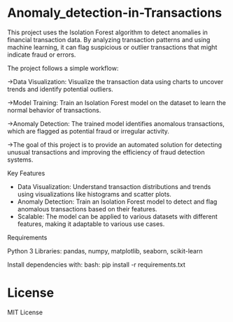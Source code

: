 # Anomaly_detection-in-Transactions

This project uses the Isolation Forest algorithm to detect anomalies in financial transaction data. By analyzing transaction patterns and using machine learning, it can flag suspicious or outlier transactions that might indicate fraud or errors.

The project follows a simple workflow:

->Data Visualization: Visualize the transaction data using charts to uncover trends and identify potential outliers.

->Model Training: Train an Isolation Forest model on the dataset to learn the normal behavior of transactions.

->Anomaly Detection: The trained model identifies anomalous transactions, which are flagged as potential fraud or irregular activity.

->The goal of this project is to provide an automated solution for detecting unusual transactions and improving the efficiency of fraud detection systems.

Key Features
* Data Visualization: Understand transaction distributions and trends using visualizations like histograms and scatter plots.
* Anomaly Detection: Train an Isolation Forest model to detect and flag anomalous transactions based on their features.
* Scalable: The model can be applied to various datasets with different features, making it adaptable to various use cases.

  
Requirements

Python 3
Libraries: pandas, numpy, matplotlib, seaborn, scikit-learn


Install dependencies with:
bash:
pip install -r requirements.txt

# License
MIT License
